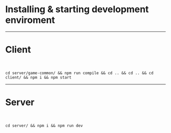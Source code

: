 Installing & starting development enviroment 
====================

- - -

Client
================================
&nbsp;
 
```
cd server/game-common/ && npm run compile && cd .. && cd .. && cd client/ && npm i && npm start
```
- - -
Server
================================
&nbsp;
 
```
cd server/ && npm i && npm run dev
```


